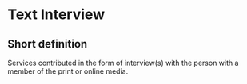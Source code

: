 # Text Interview
## Short definition
Services contributed in the form of interview(s) with the person with a member of the print or online media.
